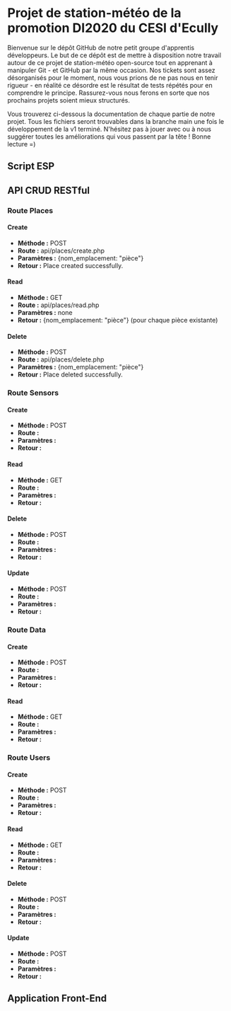 <h1>Projet de station-météo de la promotion DI2020 du CESI d'Ecully</h1>
<p>Bienvenue sur le dépôt GitHub de notre petit groupe d'apprentis développeurs. Le but de ce dépôt est de mettre à disposition notre travail autour de ce projet de station-météo open-source tout en apprenant à manipuler Git - et GitHub par la même occasion. Nos tickets sont assez désorganisés pour le moment, nous vous prions de ne pas nous en tenir rigueur - en réalité ce désordre est le résultat de tests répétés pour en comprendre le principe. Rassurez-vous nous ferons en sorte que nos prochains projets soient mieux structurés.</p>

<p>Vous trouverez ci-dessous la documentation de chaque partie de notre projet. Tous les fichiers seront trouvables dans la branche main une fois le développement de la v1 terminé. N'hésitez pas à jouer avec ou à nous suggérer toutes les améliorations qui vous passent par la tête ! Bonne lecture =)</p>

<h2>Script ESP</h2>

<h2>API CRUD RESTful</h2>

<h3>Route Places</h3>

<h4>Create</h4>

<ul>
  <li><strong>Méthode :</strong> POST</li>
  <li><strong>Route :</strong> api/places/create.php</li>
  <li><strong>Paramètres :</strong> {nom_emplacement: "pièce"}</li>
  <li><strong>Retour :</strong> Place created successfully.</li>
</ul>

<h4>Read</h4>

<ul>
  <li><strong>Méthode :</strong> GET</li>
  <li><strong>Route :</strong> api/places/read.php</li>
  <li><strong>Paramètres :</strong> none</li>
  <li><strong>Retour :</strong> {nom_emplacement: "pièce"} (pour chaque pièce existante)</li>
</ul>

<h4>Delete</h4>

<ul>
  <li><strong>Méthode :</strong> POST</li>
  <li><strong>Route :</strong> api/places/delete.php</li>
  <li><strong>Paramètres :</strong> {nom_emplacement: "pièce"}</li>
  <li><strong>Retour :</strong> Place deleted successfully.</li>
</ul>

<h3>Route Sensors</h3>

<h4>Create</h4>

<ul>
  <li><strong>Méthode :</strong> POST</li>
  <li><strong>Route :</strong> </li>
  <li><strong>Paramètres :</strong> </li>
  <li><strong>Retour :</strong> </li>
</ul>

<h4>Read</h4>

<ul>
  <li><strong>Méthode :</strong> GET</li>
  <li><strong>Route :</strong> </li>
  <li><strong>Paramètres :</strong> </li>
  <li><strong>Retour :</strong> </li>
</ul>

<h4>Delete</h4>

<ul>
  <li><strong>Méthode :</strong> POST</li>
  <li><strong>Route :</strong> </li>
  <li><strong>Paramètres :</strong> </li>
  <li><strong>Retour :</strong> </li>
</ul>

<h4>Update</h4>

<ul>
  <li><strong>Méthode :</strong> POST</li>
  <li><strong>Route :</strong> </li>
  <li><strong>Paramètres :</strong> </li>
  <li><strong>Retour :</strong> </li>
</ul>

<h3>Route Data</h3>

<h4>Create</h4>

<ul>
  <li><strong>Méthode :</strong> POST</li>
  <li><strong>Route :</strong> </li>
  <li><strong>Paramètres :</strong> </li>
  <li><strong>Retour :</strong> </li>
</ul>

<h4>Read</h4>

<ul>
  <li><strong>Méthode :</strong> GET</li>
  <li><strong>Route :</strong> </li>
  <li><strong>Paramètres :</strong> </li>
  <li><strong>Retour :</strong> </li>
</ul>

<h3>Route Users</h3>

<h4>Create</h4>

<ul>
  <li><strong>Méthode :</strong> POST</li>
  <li><strong>Route :</strong> </li>
  <li><strong>Paramètres :</strong> </li>
  <li><strong>Retour :</strong> </li>
</ul>

<h4>Read</h4>

<ul>
  <li><strong>Méthode :</strong> GET</li>
  <li><strong>Route :</strong> </li>
  <li><strong>Paramètres :</strong> </li>
  <li><strong>Retour :</strong> </li>
</ul>

<h4>Delete</h4>

<ul>
  <li><strong>Méthode :</strong> POST</li>
  <li><strong>Route :</strong> </li>
  <li><strong>Paramètres :</strong> </li>
  <li><strong>Retour :</strong> </li>
</ul>

<h4>Update</h4>

<ul>
  <li><strong>Méthode :</strong> POST</li>
  <li><strong>Route :</strong> </li>
  <li><strong>Paramètres :</strong> </li>
  <li><strong>Retour :</strong> </li>
</ul>

<h2>Application Front-End</h2>
